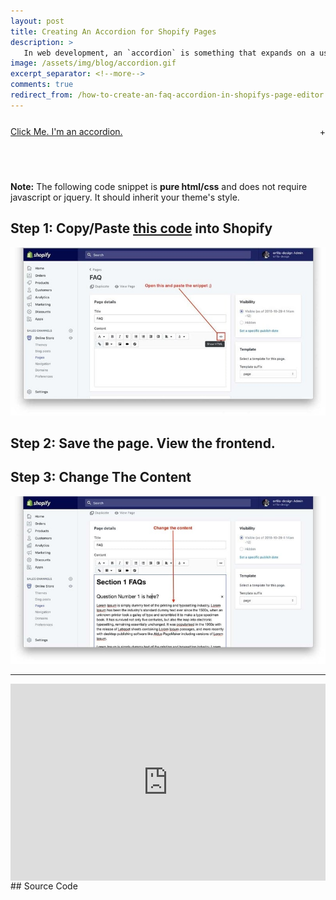 ```yaml
---
layout: post
title: Creating An Accordion for Shopify Pages 
description: >
   In web development, an `accordion` is something that expands on a user's click.
image: /assets/img/blog/accordion.gif
excerpt_separator: <!--more-->
comments: true
redirect_from: /how-to-create-an-faq-accordion-in-shopifys-page-editor
---
```


<!-- Begin Accordion Snippet -->
<style>
  .so-tab {
    position: relative;
    width: 100%;
    overflow: hidden;
    margin: 25px 0;
  }
  .so-tab label {
    position: relative;
    display: block;
    padding: 0 25px 0 0;
    margin-bottom: 15px;
    line-height: normal;
    cursor: pointer;
  }
  .so-tab input {
    position: absolute;
    opacity: 0;
    z-index: -1;
  }
  .so-tab-content {
    max-height: 0;
    overflow: hidden;
    transition: max-height .35s;
  }
  /* :checked */
  .so-tab input:checked ~ .so-tab-content {
    max-height: none;
  }
  /* Icon */
  .so-tab label::after {
    position: absolute;
    right: 0;
    top: 0;
    display: block;
    -webkit-transition: all .35s;
    -o-transition: all .35s;
    transition: all .35s;
  }
  .so-tab input[type=checkbox] + label::after {
    content: "+";
  }
  .so-tab input[type=radio] + label::after {
    content: "\25BC";
  }
  .so-tab input[type=checkbox]:checked + label::after {
    transform: rotate(315deg);
  }
  .so-tab input[type=radio]:checked + label::after {
    transform: rotateX(180deg);
  }
</style>


<div class="so-accordion-wrapper">
  <div class="so-tab">
    <input id="so-tab-1" type="checkbox" name="tabs" />
    <label for="so-tab-1"><u>Click Me. I'm an accordion.</u></label>
    <div class="so-tab-content">
      <blockquote>
        <p>Well hello there buddy... click on that there title one more time and fold this thing back up! Otherwise, here's a bunch more text that would go on and on til the break of dawn.</p>
        <p>Here we are, reading placeholder, holding hands, together. Forever. And ever. And ever. And ever.</p>
        </blockquote>
    </div>
  </div>
</div>
<!--more-->

<br/>

**Note:** The following code snippet is **pure html/css** and does not require javascript or jquery. It should inherit your theme's style.

## Step 1: Copy/Paste [this code](#source-code) into Shopify
![Full-width image](/assets/img/blog/step1.jpg)

## Step 2: Save the page. View the frontend.

## Step 3: Change The Content
![Full-width image](/assets/img/blog/step2.jpg)

---

<div style="position: relative; padding-bottom: 62.5%; height: 0;"><iframe src="https://www.loom.com/embed/f52d3de3ef9b4635b6766b3a8a244cfc?autoplay=1" frameborder="0" webkitallowfullscreen mozallowfullscreen allowfullscreen style="position: absolute; top: 0; left: 0; width: 100%; height: 100%;margin-bottom:25px;"></iframe></div>
## Source Code
<script src="https://gist.github.com/seandogg/ed55076b8913235bda1aa79f34cffe90.js"></script>

